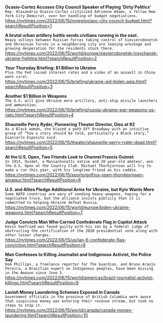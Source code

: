 **Ocasio-Cortez Accuses City Council Speaker of Playing ‘Dirty Politics’**\
`Rep. Alexandria Ocasio-Cortez criticized Adrienne Adams, a fellow New York City Democrat, over her handling of budget negotiations.`\
https://nytimes.com/2022/06/15/nyregion/aoc-city-council-budget.html?searchResultPosition=1

**A brutal urban artillery battle sends civilians running in the east.**\
`Heavy volleys between Russian forces taking control of Sievierodonetsk and Ukrainian forces in a neighboring city are leaving wreckage and growing desperation for the residents stuck there.`\
https://nytimes.com/2022/06/15/world/europe/sievierodonetsk-lysychansk-ukraine-fighting.html?searchResultPosition=2

**Your Thursday Briefing: $1 Billion to Ukraine**\
`Plus the Fed raised interest rates and a video of an assault in China went viral.`\
https://nytimes.com/2022/06/15/briefing/ukraine-aid-biden-asia.html?searchResultPosition=3

**Another $1 Billion in Weapons**\
`The U.S. will give Ukraine more artillery, anti-ship missile launchers and ammunition.`\
https://nytimes.com/2022/06/15/briefing/russia-ukraine-war-weapons-us-nato.html?searchResultPosition=4

**Shauneille Perry Ryder, Pioneering Theater Director, Dies at 92**\
`As a Black woman, she blazed a path Off Broadway with an intuitive grasp of “how a story should be told, particularly a Black story,” Giancarlo Esposito said.`\
https://nytimes.com/2022/06/15/theater/shauneille-perry-ryder-dead.html?searchResultPosition=5

**At the U.S. Open, Two Friends Look to Channel Francis Ouimet**\
`In 1913, Ouimet, a Massachusetts native and 20-year-old amateur, won the U.S. Open at the Country Club. Michael Thorbjornsen will try to make a run this year, with his longtime friend as his caddie.`\
https://nytimes.com/2022/06/15/sports/golf/us-open-thornbjornsen-amateur.html?searchResultPosition=6

**U.S. and Allies Pledge Additional Arms for Ukraine, but Kyiv Wants More**\
`Some NATO countries are wary of sending heavy weapons, hoping for a negotiated truce, but the alliance insists publicly that it is committed to helping Ukraine defeat Russia.`\
https://nytimes.com/2022/06/15/world/europe/biden-ukraine-weapons.html?searchResultPosition=7

**Judge Convicts Man Who Carried Confederate Flag in Capitol Attack**\
`Kevin Seefried was found guilty with his son by a federal judge of obstructing the certification of the 2020 presidential vote along with other lesser charges.`\
https://nytimes.com/2022/06/15/us/jan-6-confederate-flag-conviction.html?searchResultPosition=8

**Man Confesses to Killing Journalist and Indigenous Activist, the Police Say**\
`Dom Phillips, a freelance reporter for The Guardian, and Bruno Araújo Pereira, a Brazilian expert on Indigenous peoples, have been missing in the Amazon since June 5.`\
https://nytimes.com/2022/06/15/world/americas/brazil-journalist-activist-killings.html?searchResultPosition=9

**Lavish Money Laundering Schemes Exposed in Canada**\
`Government officials in the province of British Columbia were aware that suspicious money was entering their revenue stream, but took no steps to stop it.`\
https://nytimes.com/2022/06/15/world/canada/canada-money-laundering.html?searchResultPosition=10

